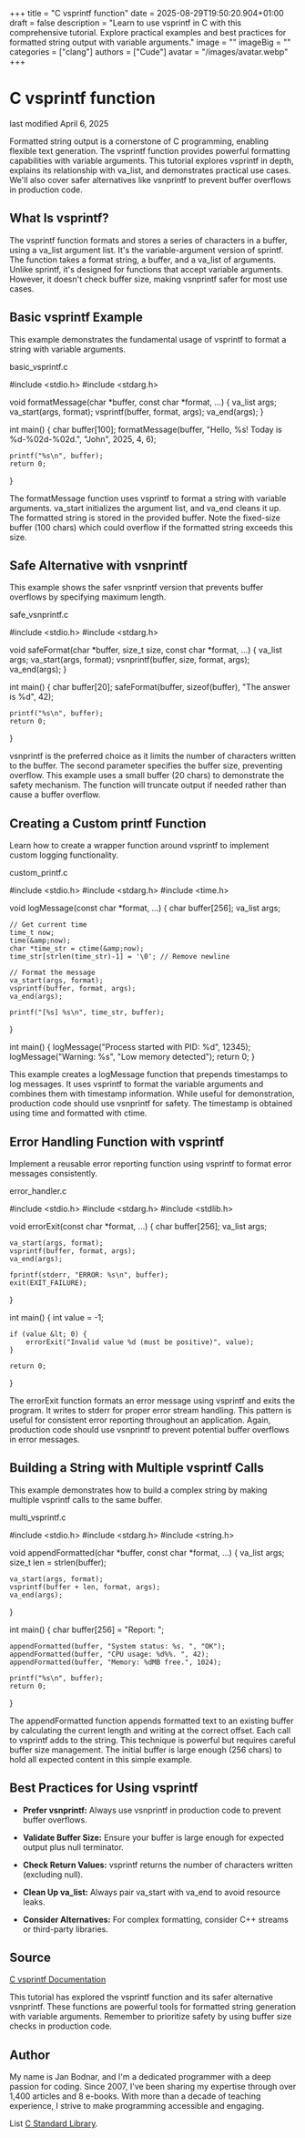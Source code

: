 +++
title = "C vsprintf function"
date = 2025-08-29T19:50:20.904+01:00
draft = false
description = "Learn to use vsprintf in C with this comprehensive tutorial. Explore practical examples and best practices for formatted string output with variable arguments."
image = ""
imageBig = ""
categories = ["clang"]
authors = ["Cude"]
avatar = "/images/avatar.webp"
+++

# C vsprintf function

last modified April 6, 2025

Formatted string output is a cornerstone of C programming, enabling flexible text
generation. The vsprintf function provides powerful formatting
capabilities with variable arguments. This tutorial explores vsprintf
in depth, explains its relationship with va_list, and demonstrates
practical use cases. We'll also cover safer alternatives like
vsnprintf to prevent buffer overflows in production code.

## What Is vsprintf?

The vsprintf function formats and stores a series of characters in
a buffer, using a va_list argument list. It's the variable-argument
version of sprintf. The function takes a format string, a buffer,
and a va_list of arguments. Unlike sprintf, it's
designed for functions that accept variable arguments. However, it doesn't check
buffer size, making vsnprintf safer for most use cases.

## Basic vsprintf Example

This example demonstrates the fundamental usage of vsprintf to
format a string with variable arguments.

basic_vsprintf.c
  

#include &lt;stdio.h&gt;
#include &lt;stdarg.h&gt;

void formatMessage(char *buffer, const char *format, ...) {
    va_list args;
    va_start(args, format);
    vsprintf(buffer, format, args);
    va_end(args);
}

int main() {
    char buffer[100];
    formatMessage(buffer, "Hello, %s! Today is %d-%02d-%02d.", 
                 "John", 2025, 4, 6);
    
    printf("%s\n", buffer);
    return 0;
}

The formatMessage function uses vsprintf to format a
string with variable arguments. va_start initializes the argument
list, and va_end cleans it up. The formatted string is stored in
the provided buffer. Note the fixed-size buffer (100 chars) which could overflow
if the formatted string exceeds this size.

## Safe Alternative with vsnprintf

This example shows the safer vsnprintf version that prevents buffer
overflows by specifying maximum length.

safe_vsnprintf.c
  

#include &lt;stdio.h&gt;
#include &lt;stdarg.h&gt;

void safeFormat(char *buffer, size_t size, const char *format, ...) {
    va_list args;
    va_start(args, format);
    vsnprintf(buffer, size, format, args);
    va_end(args);
}

int main() {
    char buffer[20];
    safeFormat(buffer, sizeof(buffer), "The answer is %d", 42);
    
    printf("%s\n", buffer);
    return 0;
}

vsnprintf is the preferred choice as it limits the number of
characters written to the buffer. The second parameter specifies the buffer
size, preventing overflow. This example uses a small buffer (20 chars) to
demonstrate the safety mechanism. The function will truncate output if needed
rather than cause a buffer overflow.

## Creating a Custom printf Function

Learn how to create a wrapper function around vsprintf to implement
custom logging functionality.

custom_printf.c
  

#include &lt;stdio.h&gt;
#include &lt;stdarg.h&gt;
#include &lt;time.h&gt;

void logMessage(const char *format, ...) {
    char buffer[256];
    va_list args;
    
    // Get current time
    time_t now;
    time(&amp;now);
    char *time_str = ctime(&amp;now);
    time_str[strlen(time_str)-1] = '\0'; // Remove newline
    
    // Format the message
    va_start(args, format);
    vsprintf(buffer, format, args);
    va_end(args);
    
    printf("[%s] %s\n", time_str, buffer);
}

int main() {
    logMessage("Process started with PID: %d", 12345);
    logMessage("Warning: %s", "Low memory detected");
    return 0;
}

This example creates a logMessage function that prepends timestamps
to log messages. It uses vsprintf to format the variable arguments
and combines them with timestamp information. While useful for demonstration,
production code should use vsnprintf for safety. The timestamp is
obtained using time and formatted with ctime.

## Error Handling Function with vsprintf

Implement a reusable error reporting function using vsprintf to
format error messages consistently.

error_handler.c
  

#include &lt;stdio.h&gt;
#include &lt;stdarg.h&gt;
#include &lt;stdlib.h&gt;

void errorExit(const char *format, ...) {
    char buffer[256];
    va_list args;
    
    va_start(args, format);
    vsprintf(buffer, format, args);
    va_end(args);
    
    fprintf(stderr, "ERROR: %s\n", buffer);
    exit(EXIT_FAILURE);
}

int main() {
    int value = -1;
    
    if (value &lt; 0) {
        errorExit("Invalid value %d (must be positive)", value);
    }
    
    return 0;
}

The errorExit function formats an error message using
vsprintf and exits the program. It writes to stderr
for proper error stream handling. This pattern is useful for consistent error
reporting throughout an application. Again, production code should use
vsnprintf to prevent potential buffer overflows in error messages.

## Building a String with Multiple vsprintf Calls

This example demonstrates how to build a complex string by making multiple
vsprintf calls to the same buffer.

multi_vsprintf.c
  

#include &lt;stdio.h&gt;
#include &lt;stdarg.h&gt;
#include &lt;string.h&gt;

void appendFormatted(char *buffer, const char *format, ...) {
    va_list args;
    size_t len = strlen(buffer);
    
    va_start(args, format);
    vsprintf(buffer + len, format, args);
    va_end(args);
}

int main() {
    char buffer[256] = "Report: ";
    
    appendFormatted(buffer, "System status: %s. ", "OK");
    appendFormatted(buffer, "CPU usage: %d%%. ", 42);
    appendFormatted(buffer, "Memory: %dMB free.", 1024);
    
    printf("%s\n", buffer);
    return 0;
}

The appendFormatted function appends formatted text to an existing
buffer by calculating the current length and writing at the correct offset. Each
call to vsprintf adds to the string. This technique is powerful but
requires careful buffer size management. The initial buffer is large enough (256
chars) to hold all expected content in this simple example.

## Best Practices for Using vsprintf

- **Prefer vsnprintf:** Always use vsnprintf in production code to prevent buffer overflows.

- **Validate Buffer Size:** Ensure your buffer is large enough for expected output plus null terminator.

- **Check Return Values:** vsprintf returns the number of characters written (excluding null).

- **Clean Up va_list:** Always pair va_start with va_end to avoid resource leaks.

- **Consider Alternatives:** For complex formatting, consider C++ streams or third-party libraries.

## Source

[C vsprintf Documentation](https://en.cppreference.com/w/c/io/vfprintf)

This tutorial has explored the vsprintf function and its safer
alternative vsnprintf. These functions are powerful tools for
formatted string generation with variable arguments. Remember to prioritize
safety by using buffer size checks in production code.

## Author

My name is Jan Bodnar, and I'm a dedicated programmer with a deep passion for
coding. Since 2007, I've been sharing my expertise through over 1,400 articles
and 8 e-books. With more than a decade of teaching experience, I strive to make
programming accessible and engaging.

List [C Standard Library](/all/#clang-std).